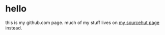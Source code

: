 # hello

this is my github.com page. much of my stuff lives on [my sourcehut page](https://sr.ht/~leah) instead.
